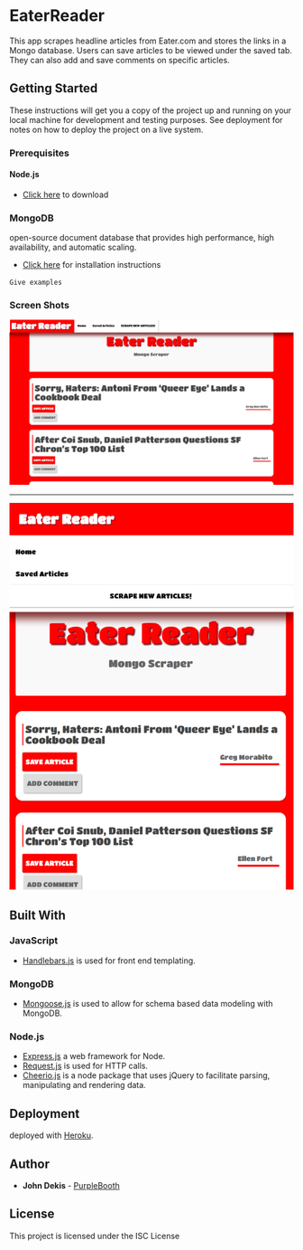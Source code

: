 # EaterReader

This app scrapes headline articles from Eater.com and stores the links in a Mongo database. Users can save articles to be viewed under the saved tab. They can also add and save comments on specific articles.

## Getting Started

These instructions will get you a copy of the project up and running on your local machine for development and testing purposes. See deployment for notes on how to deploy the project on a live system.

### Prerequisites

#### Node.js 

- [Click here](https://nodejs.org/en/download/) to download

### MongoDB

open-source document database that provides high performance, high availability, and automatic scaling.
 
 - [Click here](https://docs.mongodb.com/manual/installation/) for installation instructions

```
Give examples
```

### Screen Shots
![large](./images/eater-reader.png)

-----------------------------------------------------

![slim](./images/eater-reader-slim.png)





## Built With

### JavaScript

- [Handlebars.js](https://handlebarsjs.com/) is used for front end templating.

### MongoDB

- [Mongoose.js](http://mongoosejs.com/) is used to allow for schema based data modeling with MongoDB.


### Node.js
- [Express.js](http://expressjs.com/) a web framework for Node.
- [Request.js](https://www.npmjs.com/package/request) is used for HTTP calls.
- [Cheerio.js](https://www.npmjs.com/package/cheerio) is a node package that uses jQuery to facilitate parsing, manipulating and       rendering data.

## Deployment
 deployed with [Heroku](https://www.heroku.com/).


## Author

* **John Dekis**  - [PurpleBooth](https://github.com/johndekis)

## License

This project is licensed under the ISC License



